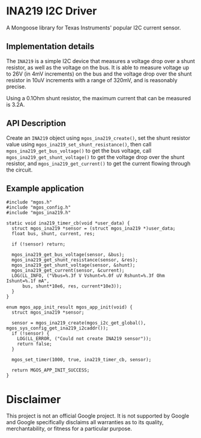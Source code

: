 # INA219 I2C Driver

A Mongoose library for Texas Instruments' popular I2C current sensor.

## Implementation details

The `INA219` is a simple I2C device that measures a voltage drop over a
shunt resistor, as well as the voltage on the bus. It is able to measure
voltage up to 26V (in 4mV increments) on the bus and the voltage drop over
the shunt resistor in 10uV increments with a range of 320mV, and is
reasonably precise.

Using a 0.1Ohm shunt resistor, the maximum current that can be measured
is 3.2A.

## API Description

Create an `INA219` object using `mgos_ina219_create()`, set the shunt
resistor value using `mgos_ina219_set_shunt_resistance()`, then call
`mgos_ina219_get_bus_voltage()` to get the bus voltage, call 
`mgos_ina219_get_shunt_voltage()` to get the voltage drop over
the shunt resistor, and `mgos_ina219_get_current()` to get the current
flowing through the circuit.

## Example application

```
#include "mgos.h"
#include "mgos_config.h"
#include "mgos_ina219.h"

static void ina219_timer_cb(void *user_data) {
  struct mgos_ina219 *sensor = (struct mgos_ina219 *)user_data;
  float bus, shunt, current, res;

  if (!sensor) return;

  mgos_ina219_get_bus_voltage(sensor, &bus);
  mgos_ina219_get_shunt_resistance(sensor, &res);
  mgos_ina219_get_shunt_voltage(sensor, &shunt);
  mgos_ina219_get_current(sensor, &current);
  LOG(LL_INFO, ("Vbus=%.3f V Vshunt=%.0f uV Rshunt=%.3f Ohm Ishunt=%.1f mA",
      bus, shunt*10e6, res, current*10e3));
  }
}

enum mgos_app_init_result mgos_app_init(void) {
  struct mgos_ina219 *sensor;

  sensor = mgos_ina219_create(mgos_i2c_get_global(), mgos_sys_config_get_ina219_i2caddr());
  if (!sensor) {
    LOG(LL_ERROR, ("Could not create INA219 sensor"));
    return false;
  }

  mgos_set_timer(1000, true, ina219_timer_cb, sensor);

  return MGOS_APP_INIT_SUCCESS;
}
```

# Disclaimer

This project is not an official Google project. It is not supported by Google
and Google specifically disclaims all warranties as to its quality,
merchantability, or fitness for a particular purpose.
